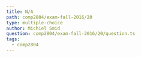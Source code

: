 ```yaml
---
title: N/A
path: comp2804/exam-fall-2016/20
type: multiple-choice
author: Michiel Smid
question: comp2804/exam-fall-2016/20/question.ts
tags:
  - comp2804
---
```

